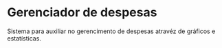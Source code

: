 # Gerenciador de despesas

Sistema para auxiliar no gerencimento de despesas atravéz de gráficos e estatísticas.
